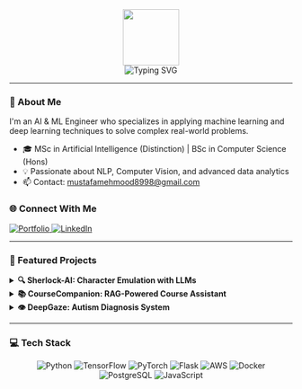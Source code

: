 <div align="center">
  <img src="https://media.giphy.com/media/M9gbBd9nbDrOTu1Mqx/giphy.gif" width="100"/>
</div>

<div align="center">
  <img src="https://readme-typing-svg.demolab.com?font=Fira+Code&weight=600&size=28&duration=4000&pause=1000&color=3B88C3&center=true&vCenter=true&random=false&width=435&lines=Hi+👋+I'm+Mustafa+Mehmood;AI+%26+ML+Engineer;Data+Scientist" alt="Typing SVG" />
</div>

---

### 🧠 About Me

I'm an AI & ML Engineer who specializes in applying machine learning and deep learning techniques to solve complex real-world problems.
 
 
- 🎓 MSc in Artificial Intelligence (Distinction) | BSc in Computer Science (Hons)
- 💡 Passionate about NLP, Computer Vision, and advanced data analytics
- 📫 Contact: mustafamehmood8998@gmail.com

### 🌐 Connect With Me
<div align="left">
  <a href="https://www.mustafa.ovh" target="_blank">
    <img src="https://img.shields.io/badge/Portfolio-255E63?style=for-the-badge&logo=About.me&logoColor=white" alt="Portfolio"/>
  </a>
  <a href="https://linkedin.com/in/mustafa-meh" target="_blank">
    <img src="https://img.shields.io/badge/LinkedIn-0077B5?style=for-the-badge&logo=linkedin&logoColor=white" alt="LinkedIn"/>
  </a>
</div>

---

### 🚀 Featured Projects

<details>
<summary><b>🔍 Sherlock-AI: Character Emulation with LLMs</b></summary>

A transferable character emulation pipeline demonstrated with Sherlock Holmes, featuring:
- Fine-tuned a quantized LLaMA model using LoRA
- Serverless architecture on AWS Lambda
- Integrated text-to-speech for realistic interactions
- 72.4% user preference in A/B testing

🔗 [Live Demo](https://www.sherlock.mustafa.ovh/) • [GitHub Repo](https://github.com/mustafameh/Sherlock-LLM)

**Tech Stack:** Hugging Face Transformers, LoRA, Flask, JavaScript, VITS
</details>

<details>
<summary><b>📚 CourseCompanion: RAG-Powered Course Assistant</b></summary>

An educational platform that empowers AI teaching assistants by:
- Auto-generating knowledge bases from course materials
- Implementing Retrieval-Augmented Generation (RAG) with LangChain
- Incorporating role-based access control for content management

🔗 [Live Demo](https://www.coursecompanion.mustafa.ovh/) • [GitHub Repo](https://github.com/mustafameh/Course-Content-Q-A)

**Tech Stack:** LangChain, OAuth, Flask, PostgreSQL, Flair
</details>

<details>
<summary><b>👁️ DeepGaze: Autism Diagnosis System</b></summary>

An innovative approach to early autism detection through:
- Webcam-based eye-tracking integrated into a modular web app
- Transfer learning with custom vision models achieving 92% diagnostic accuracy

🔗 [Demo Video](https://youtu.be/c82RrlJVLvo) • [GitHub Repo](https://github.com/mustafameh/Automatic-Autism-Diagnosis-Eyetracking-Machinelearning-Research-Webapplication)

**Tech Stack:** Python, Flask, JavaScript, Keras, OpenCV, WebGazer.js, sklearn
</details>

---

### 💻 Tech Stack

<div align="center">
  
![Python](https://img.shields.io/badge/python-3670A0?style=for-the-badge&logo=python&logoColor=ffdd54)
![TensorFlow](https://img.shields.io/badge/TensorFlow-%23FF6F00.svg?style=for-the-badge&logo=TensorFlow&logoColor=white)
![PyTorch](https://img.shields.io/badge/PyTorch-%23EE4C2C.svg?style=for-the-badge&logo=PyTorch&logoColor=white)
![Flask](https://img.shields.io/badge/flask-%23000.svg?style=for-the-badge&logo=flask&logoColor=white)
![AWS](https://img.shields.io/badge/AWS-%23FF9900.svg?style=for-the-badge&logo=amazon-aws&logoColor=white)
![Docker](https://img.shields.io/badge/docker-%230db7ed.svg?style=for-the-badge&logo=docker&logoColor=white)
![PostgreSQL](https://img.shields.io/badge/postgresql-%23316192.svg?style=for-the-badge&logo=postgresql&logoColor=white)
![JavaScript](https://img.shields.io/badge/javascript-%23323330.svg?style=for-the-badge&logo=javascript&logoColor=%23F7DF1E)

</div>